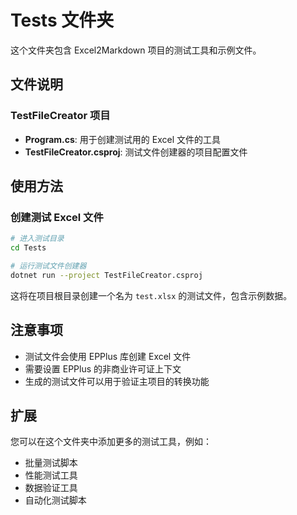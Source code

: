 # Tests 文件夹

这个文件夹包含 Excel2Markdown 项目的测试工具和示例文件。

## 文件说明

### TestFileCreator 项目
- **Program.cs**: 用于创建测试用的 Excel 文件的工具
- **TestFileCreator.csproj**: 测试文件创建器的项目配置文件

## 使用方法

### 创建测试 Excel 文件
```bash
# 进入测试目录
cd Tests

# 运行测试文件创建器
dotnet run --project TestFileCreator.csproj
```

这将在项目根目录创建一个名为 `test.xlsx` 的测试文件，包含示例数据。

## 注意事项

- 测试文件会使用 EPPlus 库创建 Excel 文件
- 需要设置 EPPlus 的非商业许可证上下文
- 生成的测试文件可以用于验证主项目的转换功能

## 扩展

您可以在这个文件夹中添加更多的测试工具，例如：
- 批量测试脚本
- 性能测试工具
- 数据验证工具
- 自动化测试脚本